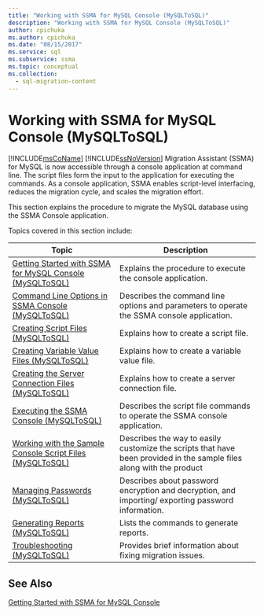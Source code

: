```yaml
---
title: "Working with SSMA for MySQL Console (MySQLToSQL)"
description: "Working with SSMA for MySQL Console (MySQLToSQL)"
author: cpichuka
ms.author: cpichuka
ms.date: "08/15/2017"
ms.service: sql
ms.subservice: ssma
ms.topic: conceptual
ms.collection:
  - sql-migration-content
---
```

# Working with SSMA for MySQL Console (MySQLToSQL)
[!INCLUDE[msCoName](../../includes/msconame-md.md)] [!INCLUDE[ssNoVersion](../../includes/ssnoversion-md.md)] Migration Assistant (SSMA) for MySQL is now accessible through a console application at command line. The script files form the input to the application for executing the commands. As a console application, SSMA enables script-level interfacing, reduces the migration cycle, and scales the migration effort.  
  
This section explains the procedure to migrate the MySQL database using the SSMA Console application.  
  
Topics covered in this section include:  
  
|Topic|Description|  
|-|-|  
|[Getting Started with SSMA for MySQL Console &#40;MySQLToSQL&#41;](../../ssma/mysql/getting-started-with-ssma-for-mysql-console-mysqltosql.md)|Explains the procedure to execute the console application.|  
|[Command Line Options in SSMA Console &#40;MySQLToSQL&#41;](../../ssma/mysql/command-line-options-in-ssma-console-mysqltosql.md)|Describes the command line options and parameters to operate the SSMA console application.|  
|[Creating Script Files &#40;MySQLToSQL&#41;](../../ssma/mysql/creating-script-files-mysqltosql.md)|Explains how to create a script file.|  
|[Creating Variable Value Files &#40;MySQLToSQL&#41;](../../ssma/mysql/creating-variable-value-files-mysqltosql.md)|Explains how to create a variable value file.|  
|[Creating the Server Connection Files &#40;MySQLToSQL&#41;](../../ssma/mysql/creating-the-server-connection-files-mysqltosql.md)|Explains how to create a server connection file.|  
|[Executing the SSMA Console &#40;MySQLToSQL&#41;](../../ssma/mysql/executing-the-ssma-console-mysqltosql.md)|Describes the script file commands to operate the SSMA console application.|  
|[Working with the Sample Console Script Files &#40;MySQLToSQL&#41;](../../ssma/mysql/working-with-the-sample-console-script-files-mysqltosql.md)|Describes the way to easily customize the scripts that have been provided in the sample files along with the product|  
|[Managing Passwords &#40;MySQLToSQL&#41;](../../ssma/mysql/managing-passwords-mysqltosql.md)|Describes about password encryption and decryption, and importing/ exporting password information.|  
|[Generating Reports &#40;MySQLToSQL&#41;](../../ssma/mysql/generating-reports-mysqltosql.md)|Lists the commands to generate reports.|  
|[Troubleshooting &#40;MySQLToSQL&#41;](../../ssma/mysql/troubleshooting-mysqltosql.md)|Provides brief information about fixing migration issues.|  
  
## See Also  
[Getting Started with SSMA for MySQL Console](getting-started-with-ssma-for-mysql-console-mysqltosql.md)  
  
